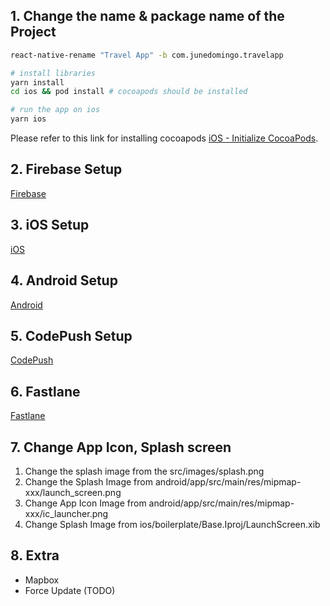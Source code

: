 ## 1. Change the name & package name of the Project

```bash
react-native-rename "Travel App" -b com.junedomingo.travelapp

# install libraries
yarn install 
cd ios && pod install # cocoapods should be installed 

# run the app on ios
yarn ios
```

Please refer to this link for installing cocoapods [iOS - Initialize CocoaPods](iOS-Initialize-CocoaPods).


## 2. Firebase Setup

[Firebase](Firebase)

## 3. iOS Setup

[iOS](iOS)

## 4. Android Setup

[Android](Android)

## 5. CodePush Setup

[CodePush](CodePush-(deployment))

## 6. Fastlane

[Fastlane](Fastlane-(deployment))

## 7. Change App Icon, Splash screen

1. Change the splash image from the src/images/splash.png
2. Change the Splash Image from android/app/src/main/res/mipmap-xxx/launch_screen.png
3. Change App Icon Image  from android/app/src/main/res/mipmap-xxx/ic_launcher.png
4. Change Splash Image from ios/boilerplate/Base.Iproj/LaunchScreen.xib

## 8. Extra

* Mapbox 
* Force Update (TODO)


